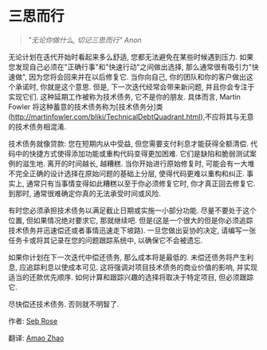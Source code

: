 # 三思而行

> *"无论你做什么, 切记三思而行" Anon*

无论计划在迭代开始时看起来多么舒适, 您都无法避免在某些时候遇到压力. 如果您发现自己必须在"正确行事"和"快速行动"之间做出选择, 那么通常很有吸引力"快速做", 因为您将会回来并在以后修复它. 当你向自己, 你的团队和你的客户做出这个承诺时, 你就是这个意思. 但是, 下一次迭代经常会带来新问题, 并且你会专注于实现它们. 这种延期工作被称为技术债务, 它不是你的朋友. 具体而言, Martin Fowler 将这种蓄意的技术债务称为[技术债务分]类(http://martinfowler.com/bliki/TechnicalDebtQuadrant.html),不应将其与无意的技术债务相混淆.

技术债务就像贷款: 您在短期内从中受益, 但您需要支付利息才能获得全额清偿. 代码中的快捷方式使得添加功能或重构代码变得更加困难. 它们是缺陷和脆弱测试案例的滋生地. 离开的时间越长, 越糟糕. 当你开始进行原始修复时, 可能会有一大堆不完全正确的设计选择在原始问题的基础上分层, 使得代码更难以重构和纠正. 事实上, 通常只有当事情变得如此糟糕以至于你必须修复它时, 你才真正回去修复它. 到那时, 通常很难确定你真的无法承受时间或风险.

有时您必须承担技术债务以满足截止日期或实施一小部分功能. 尽量不要处于这个位置, 但如果情况绝对要求它, 那就继续吧. 但是(这是一个很大的但是你必须追踪技术债务并迅速偿还或者事情迅速走下坡路). 一旦您做出妥协的决定, 请编写一张任务卡或将其记录在您的问题跟踪系统中, 以确保它不会被遗忘.

如果你计划在下一次迭代中偿还债务, 那么成本将是最低的. 未偿还债务将产生利息, 应追踪利息以使成本可见. 这将强调对项目技术债务的商业价值的影响, 并实现适当的还款优先顺序. 如何计算和跟踪兴趣的选择将取决于特定项目, 但必须跟踪它.

尽快偿还技术债务. 否则就不明智了.

作者: [Seb Rose](http://programmer.97things.oreilly.com/wiki/index.php/Seb_Rose)

翻译: [Amao Zhao](https://blog.amaozhao.com)